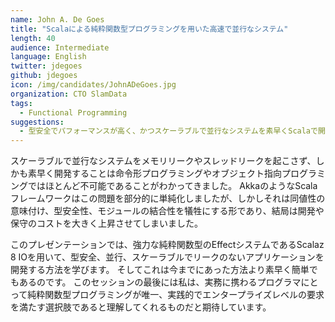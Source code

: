 ```yaml
---
name: John A. De Goes
title: "Scalaによる純粋関数型プログラミングを用いた高速で並行なシステム"
length: 40
audience: Intermediate
language: English
twitter: jdegoes
github: jdegoes
icon: /img/candidates/JohnADeGoes.jpg
organization: CTO SlamData
tags:
  - Functional Programming
suggestions:
  - 型安全でパフォーマンスが高く、かつスケーラブルで並行なシステムを素早くScalaで開発したい人
---
```

スケーラブルで並行なシステムをメモリリークやスレッドリークを起こさず、しかも素早く開発することは命令形プログラミングやオブジェクト指向プログラミングではほとんど不可能であることがわかってきました。
AkkaのようなScalaフレームワークはこの問題を部分的に単純化しましたが、しかしそれは同値性の意味付け、型安全性、モジュールの結合性を犠牲にする形であり、結局は開発や保守のコストを大きく上昇させてしまいました。

このプレゼンテーションでは、強力な純粋関数型のEffectシステムであるScalaz 8 IOを用いて、型安全、並行、スケーラブルでリークのないアプリケーションを開発する方法を学びます。
そしてこれは今までにあった方法より素早く簡単でもあるのです。
このセッションの最後には私は、実務に携わるプログラマにとって純粋関数型プログラミングが唯一、実践的でエンタープライズレベルの要求を満たす選択肢であると理解してくれるものだと期待しています。
